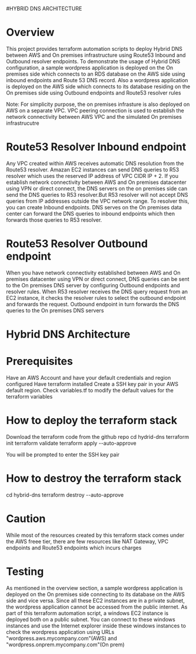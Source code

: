 #HYBRID DNS ARCHITECTURE
# Overview
This project provides terraform automation scripts to deploy Hybrid DNS between AWS and On premises infrastructure using Route53 Inbound and Outbound resolver endpoints. 
To demonstrate the usage of Hybrid DNS configuration, a sample wordpress application is deployed on the On premises side which connects to an RDS database on the AWS side using inbound endpoints and Route 53 DNS record. Also a wordpress application is deployed on the AWS side which connects to its database residing on the On premises side using Outbound endpoints and Route53 resolver rules

Note:
For simplicity purpose, the on premises infrasture is also deployed on AWS on a separate VPC. VPC peering connection is used to establish the network connectivity between AWS VPC and the simulated On premises infrastrucutre

# Route53 Resolver Inbound endpoint
Any VPC created within AWS receives automatic DNS resolution from the Route53 resolver. Amazan EC2 instances can send DNS queries to R53 resolver which uses the reserved IP address of VPC CIDR IP + 2. If you establish network connectivity between AWS and On premises datacenter using VPN or direct connect, the DNS servers on the on premises side can send the DNS queries to R53 resolver.But R53 resolver will not accept DNS queries from IP addresses outside the VPC network range. To resolver this, you can create Inbound endpoints. DNS serves on the On premises data center can forward the DNS queries to inbound endpoints which then forwards those queries to R53 resolver. 

# Route53 Resolver Outbound endpoint
When you have network connectivity established between AWS and On premises datacenter using VPN or direct connect, DNS queries can be sent to the On premises DNS server by configuring Outbound endpoints and resolver rules. When R53 resolver receives the DNS query request from an EC2 instance, it checks the resolver rules to select the outbound endpoint and forwards the request. Outbound endpoint in turn forwards the DNS queries to the On premises DNS servers

# Hybrid DNS Architecture

# Prerequisites
Have an AWS Account and have your default credentials and region configured
Have terraform installed
Create a SSH key pair in your AWS default region. 
Check variables.tf to modify the default values for the terraform variables

# How to deploy the terraform stack
Download the terraform code from the github repo
cd hydrid-dns
terraform init
terraform validate
terraform apply --auto-approve

You will be prompted to enter the SSH key pair

# How to destroy the terraform stack
cd hybrid-dns
terraform destroy --auto-approve

# Caution
While most of the resources created by this terraform stack comes under the AWS freee tier, there are few resources like NAT Gateway, VPC endpoints and Route53 endpoints which incurs charges

# Testing 
As mentioned in the overview section, a sample wordpress application is deployed on the On premises side connecting to its database on the AWS side and vice versa. Since all these EC2 instances are in a private subnet, the wordpress application cannot be accessed from the public internet. As part of this terraform automation script, a windows EC2 instance is deployed both on a public subnet. You can connect to these windows instances and use the Internet explorer inside these windows instances to check the wordpress application using URLs "wordpress.aws.mycompany.com"(AWS) and "wordpress.onprem.mycompany.com"(On prem)

